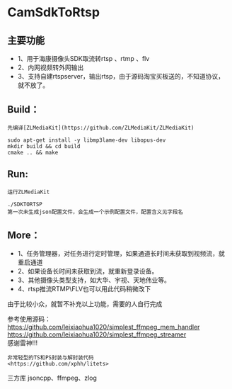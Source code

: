 # CamSdkToRtsp
主要功能
----------
- 1、用于海康摄像头SDK取流转rtsp 、rtmp 、flv
- 2、内网视频转外网输出
- 3、支持自建rtspserver，输出rtsp，由于源码淘宝买板送的，不知道协议，就不放了。

Build：
----------
    先编译[ZLMediaKit](https://github.com/ZLMediaKit/ZLMediaKit)
    
    sudo apt-get install -y libmp3lame-dev libopus-dev  
    mkdir build && cd build  
    cmake .. && make

Run:
----------
    运行ZLMediaKit   

    ./SDKTORTSP  
    第一次未生成json配置文件，会生成一个示例配置文件，配置含义见字段名


More：
----------
- 1、任务管理器，对任务进行定时管理，如果通道长时间未获取到视频流，就重启通道
- 2、如果设备长时间未获取到流，就重新登录设备。
- 3、其他摄像头类型支持，如大华、宇视、天地伟业等。
- 4、rtsp推流RTMP\FLV也可以用此代码稍微改下

由于比较小众，就暂不补充以上功能，需要的人自行完成

参考使用源码：  
    <https://github.com/leixiaohua1020/simplest_ffmpeg_mem_handler>  
    <https://github.com/leixiaohua1020/simplest_ffmpeg_streamer>  
    感谢雷神!!!  

    非常轻型的TS和PS封装与解封装代码
    <https://github.com/xphh/litets>

三方库
    jsoncpp、ffmpeg、zlog
